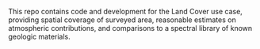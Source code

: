 This repo contains code and development for the Land Cover use case, providing spatial coverage of surveyed area, reasonable estimates on atmospheric contributions, and comparisons to a spectral library of known geologic materials.
